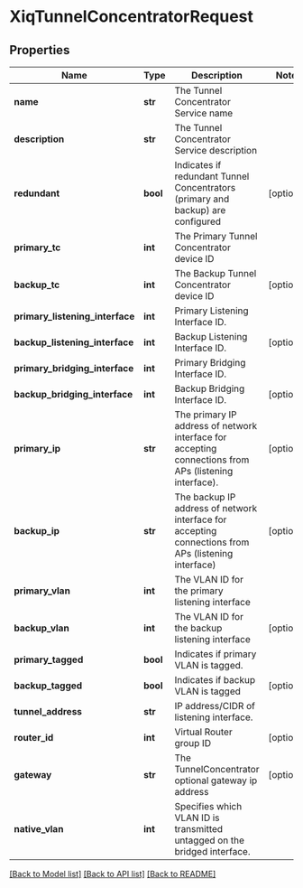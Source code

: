 # XiqTunnelConcentratorRequest

## Properties
Name | Type | Description | Notes
------------ | ------------- | ------------- | -------------
**name** | **str** |  The Tunnel Concentrator Service name | 
**description** | **str** |  The Tunnel Concentrator Service description | 
**redundant** | **bool** | Indicates if redundant Tunnel Concentrators (primary and backup) are configured  | [optional] 
**primary_tc** | **int** |  The Primary Tunnel Concentrator device ID | 
**backup_tc** | **int** | The Backup Tunnel Concentrator device ID | [optional] 
**primary_listening_interface** | **int** | Primary Listening Interface ID. | 
**backup_listening_interface** | **int** | Backup Listening Interface ID. | [optional] 
**primary_bridging_interface** | **int** | Primary Bridging Interface ID. | 
**backup_bridging_interface** | **int** | Backup Bridging Interface ID. | [optional] 
**primary_ip** | **str** | The primary IP address of network interface for accepting connections from APs (listening interface). | [optional] 
**backup_ip** | **str** | The backup IP address of network interface for accepting connections from APs (listening interface) | [optional] 
**primary_vlan** | **int** | The VLAN ID for the primary listening interface | 
**backup_vlan** | **int** | The VLAN ID for the backup listening interface | [optional] 
**primary_tagged** | **bool** | Indicates if primary VLAN is tagged. | 
**backup_tagged** | **bool** | Indicates if backup VLAN is tagged | [optional] 
**tunnel_address** | **str** | IP address/CIDR of listening interface. | 
**router_id** | **int** | Virtual Router group ID | [optional] 
**gateway** | **str** | The TunnelConcentrator optional gateway ip address | [optional] 
**native_vlan** | **int** | Specifies which VLAN ID is transmitted untagged on the bridged interface. | 

[[Back to Model list]](../README.md#documentation-for-models) [[Back to API list]](../README.md#documentation-for-api-endpoints) [[Back to README]](../README.md)


